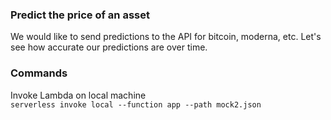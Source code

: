 ### Predict the price of an asset

We would like to send predictions to the API for bitcoin, moderna, etc.  Let's see how accurate our predictions are over time.
### Commands

Invoke Lambda on local machine  
`serverless invoke local --function app --path mock2.json`
